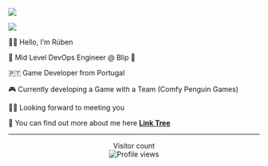 ![](https://github.com/rubenmotadeia/rubenmotadeia/blob/main/gif/sloth_zootopia.gif)

<a href=#><img src="contributions.svg"></a>

👋🏻 Hello, I’m Rúben

🚀 Mid Level DevOps Engineer @ Blip 🐳

🇵🇹 Game Developer from Portugal

🎮 Currently developing a Game with a Team (Comfy Penguin Games)

🤝🏻 Looking forward to meeting you

👀 You can find out more about me here **[Link Tree](https://linktr.ee/elfpenguin)**

__________________________________________________________ 

<p align="center">
  Visitor count<br>
  <img src="https://komarev.com/ghpvc/?username=rubenmotadeia&style=flat-square" alt="Profile views"/>
</p>
